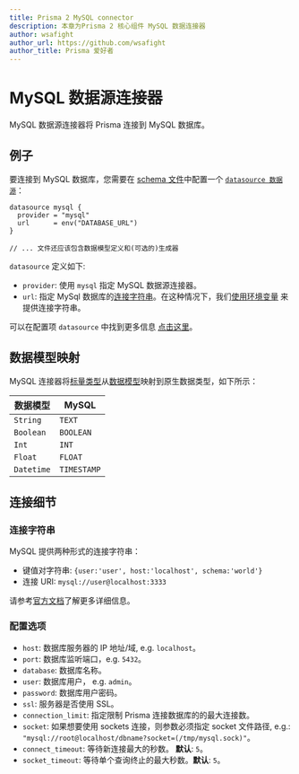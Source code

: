 ```yaml
---
title: Prisma 2 MySQL connector
description: 本章为Prisma 2 核心组件 MySQL 数据连接器
author: wsafight
author_url: https://github.com/wsafight
author_title: Prisma 爱好者
---
```


# MySQL 数据源连接器

MySQL 数据源连接器将 Prisma 连接到 MySQL 数据库。

## 例子

要连接到 MySQL 数据库，您需要在 [schema 文件](../../prisma-schema-file.md)中配置一个 [`datasource 数据源`](../../prisma-schema-file.md#d数据源)：

```prisma
datasource mysql {
  provider = "mysql"
  url      = env("DATABASE_URL")
}

// ... 文件还应该包含数据模型定义和(可选的)生成器
```

`datasource` 定义如下:

- `provider`: 使用 `mysql` 指定 MySQL 数据源连接器。
- `url`: 指定 MySql 数据库的[连接字符串](#connection-string)。在这种情况下，我们[使用环境变量](../../prisma-schema-file.md#使用环境变量) 来提供连接字符串。

可以在配置项 `datasource` 中找到更多信息 [点击这里](../../prisma-schema-file.md#数据源)。

## 数据模型映射

MySQL 连接器将[标量类型](../../data-modeling.md#标量类型)从[数据模型](../../data-modeling.md)映射到原生数据类型，如下所示：

| 数据模型  | MySQL  |
| -------- | --------- | 
| `String`   | `TEXT`      | 
| `Boolean`  | `BOOLEAN`   |
| `Int`      | `INT`   |
| `Float`    | `FLOAT`      |
| `Datetime` | `TIMESTAMP` |

## 连接细节

### 连接字符串

MySQL 提供两种形式的连接字符串：

- 键值对字符串: `{user:'user', host:'localhost', schema:'world'}`
- 连接 URI: `mysql://user@localhost:3333`

请参考[官方文档](https://dev.mysql.com/doc/refman/8.0/en/connecting-using-uri-or-key-value-pairs.html)了解更多详细信息。

### 配置选项

- `host`: 数据库服务器的 IP 地址/域, e.g. `localhost`。
- `port`: 数据库监听端口，e.g. `5432`。
- `database`: 数据库名称。
- `user`: 数据库用户， e.g. `admin`。
- `password`: 数据库用户密码。
- `ssl`: 服务器是否使用 SSL。
- `connection_limit`: 指定限制 Prisma 连接数据库的的最大连接数。
- `socket`: 如果想要使用 sockets 连接，则参数必须指定 socket 文件路径, e.g.: `"mysql://root@localhost/dbname?socket=(/tmp/mysql.sock)"`。
- `connect_timeout`: 等待新连接最大的秒数。 **默认**: `5`。
- `socket_timeout`: 等待单个查询终止的最大秒数。**默认**: `5`。 
